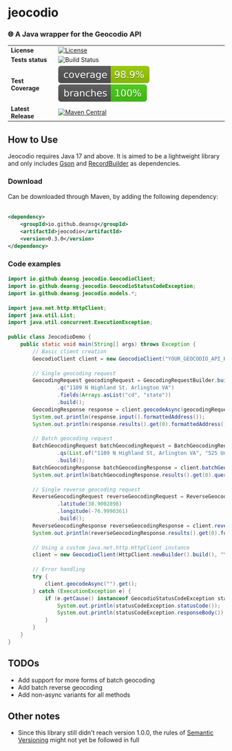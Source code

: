 # jeocodio

### 🌐 A Java wrapper for the Geocodio API

|                    |                                                                                                                                                                                      |
|--------------------|--------------------------------------------------------------------------------------------------------------------------------------------------------------------------------------|
| __License__        | [![License](https://img.shields.io/badge/License-Apache_2.0-blue.svg)](https://opensource.org/licenses/Apache-2.0)                                                                   |
| __Tests status__   | ![Build Status](https://github.com/deansg/jeocodio/actions/workflows/test.yml/badge.svg)                                                                                             |
| __Test Coverage__  | ![Coverage](.github/badges/jacoco.svg) ![Branches](.github/badges/branches.svg)                                                                                                      |
| __Latest Release__ | [![Maven Central](https://maven-badges.herokuapp.com/maven-central/io.github.deansg/jeocodio/badge.svg)](https://maven-badges.herokuapp.com/maven-central/io.github.deansg/jeocodio) |

## How to Use

Jeocodio requires Java 17 and above. It is aimed to be a lightweight library and only includes
[Gson](https://github.com/google/gson) and [RecordBuilder](https://github.com/Randgalt/record-builder) as dependencies.

### Download

Can be downloaded through Maven, by adding the following dependency:

```xml

<dependency>
    <groupId>io.github.deansg</groupId>
    <artifactId>jeocodio</artifactId>
    <version>0.3.0</version>
</dependency>
```

### Code examples

```java
import io.github.deansg.jeocodio.GeocodioClient;
import io.github.deansg.jeocodio.GeocodioStatusCodeException;
import io.github.deansg.jeocodio.models.*;

import java.net.http.HttpClient;
import java.util.List;
import java.util.concurrent.ExecutionException;

public class JeocodioDemo {
    public static void main(String[] args) throws Exception {
        // Basic client creation
        GeocodioClient client = new GeocodioClient("YOUR_GEOCODIO_API_KEY");

        // Single geocoding request
        GeocodingRequest geocodingRequest = GeocodingRequestBuilder.builder()
                .q("1109 N Highland St. Arlington VA")
                .fields(Arrays.asList("cd", "state"))
                .build();
        GeocodingResponse response = client.geocodeAsync(geocodingRequest).get();
        System.out.println(response.input().formattedAddress());
        System.out.println(response.results().get(0).formattedAddress());

        // Batch geocoding request
        BatchGeocodingRequest batchGeocodingRequest = BatchGeocodingRequestBuilder.builder()
                .qs(List.of("1109 N Highland St, Arlington VA", "525 University Ave, Toronto, ON, Canada"))
                .build();
        BatchGeocodingResponse batchGeocodingResponse = client.batchGeocodeAsync(batchGeocodingRequest).get();
        System.out.println(batchGeocodingResponse.results().get(0).query());

        // Single reverse geocoding request
        ReverseGeocodingRequest reverseGeocodingRequest = ReverseGeocodingRequestBuilder.builder()
                .latitude(38.9002898)
                .longitude(-76.9990361)
                .build();
        ReverseGeocodingResponse reverseGeocodingResponse = client.reverseGeocodeAsync(geocodingRequest).get();
        System.out.println(reverseGeocodingResponse.results().get(0).formattedAddress());

        // Using a custom java.net.http.HttpClient instance
        client = new GeocodioClient(HttpClient.newBuilder().build(), "YOUR_GEOCODIO_API_KEY");

        // Error handling
        try {
            client.geocodeAsync("").get();
        } catch (ExecutionException e) {
            if (e.getCause() instanceof GeocodioStatusCodeException statusCodeException) {
                System.out.println(statusCodeException.statusCode());
                System.out.println(statusCodeException.responseBody());
            }
        }
    }
}
```

## TODOs

* Add support for more forms of batch geocoding
* Add batch reverse geocoding
* Add non-async variants for all methods

## Other notes

* Since this library still didn't reach version 1.0.0, the rules of [Semantic Versioning](https://semver.org/) might not
  yet be followed in full
